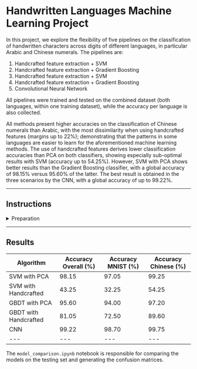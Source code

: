 # Handwritten Languages Machine Learning Project

In this project, we explore the flexibility of five pipelines on the classification of handwritten characters across digits of different languages, in particular Arabic and Chinese numerals. The pipelines are:
1. Handcrafted feature extraction + SVM
2. Handcrafted feature extraction + Gradient Boosting
3. Handcrafted feature extraction + SVM
4. Handcrafted feature extraction + Gradient Boosting
5. Convolutional Neural Network

All pipelines were trained and tested on the combined dataset (both languages, within one training dataset), while the accuracy per language is also collected. 

All methods present higher accuracies on the classification of Chinese numerals than Arabic, with the most dissimilarity when using handcrafted features (margins up to 22%); demonstrating that the patterns in some languages are easier to learn for the aforementioned machine learning methods. The use of handcrafted features derives lower classification accuracies than PCA on both classifiers, showing especially sub-optimal results with SVM (accuracy up to 54.25%). However, SVM with PCA shows better results than the Gradient Boosting classifier, with a global accuracy of 98.15% versus 95.60% of the latter. The best result is obtained in the three scenarios by the CNN, with a global accuracy of up to 99.22%.


---
## Instructions


<details>
<summary>Preparation</summary>
<br>
To run the code you need to install the requirements:

```pip install -r requirements.txt```

and download the datasets from the links below, placing them into the ``Data`` folder.

- (Arabic) MNIST data from https://www.kaggle.com/datasets/oddrationale/mnist-in-csv?select=mnist_train.csv. This is a processed version of http://yann.lecun.com/exdb/mnist/.
- CHINESE numbers from Nazarpour, K; Chen, M (2017): Handwritten Chinese Numbers. Newcastle University. Dataset. https://www.kaggle.com/datasets/fedesoriano/chinese-mnist-digit-recognizer.

The contents of the ``preprocessing notebook`` selects a random sample of letters from each dataset; ensuring a balanced training and texting dataset. This notebook also performs morphological operations on the Chinese characters dataset, such that their visual characteristics match that of the MNIST dataset, as shown here:
![alt text](figures/img_adjustments.png)

</details>




---
## Results


| Algorithm | Accuracy Overall (%) | Accuracy MNIST (%) | Accuracy Chinese (%) |
| --- | --- | --- | --- |
| SVM with PCA | 98.15 | 97.05 | 99.25 |
| SVM with Handcrafted | 43.25 | 32.25 | 54.25 |
| GBDT with PCA | 95.60 | 94.00 | 97.20 |
| GBDT with Handcrafted | 81.05 | 72.50 | 89.60 | 
| CNN | 99.22 | 98.70 | 99.75 | 
| --- | --- | --- | --- |

The ``model_comparison.ipynb`` notebook is responsible for comparing the models on the testing set and generating the confusion matrices.




